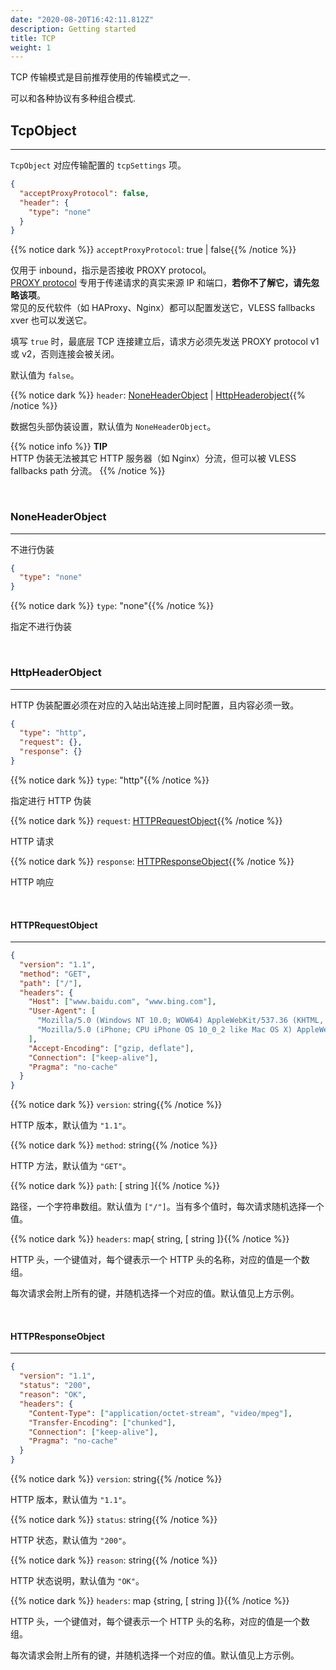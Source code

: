 ```yaml
---
date: "2020-08-20T16:42:11.812Z"
description: Getting started
title: TCP
weight: 1
---
```


TCP 传输模式是目前推荐使用的传输模式之一.

可以和各种协议有多种组合模式.

## TcpObject

---

`TcpObject` 对应传输配置的 `tcpSettings` 项。

```json
{
  "acceptProxyProtocol": false,
  "header": {
    "type": "none"
  }
}
```

{{% notice dark %}} `acceptProxyProtocol`: true | false{{% /notice %}}

仅用于 inbound，指示是否接收 PROXY protocol。<br />
[PROXY protocol](https://www.haproxy.org/download/2.2/doc/proxy-protocol.txt) 专用于传递请求的真实来源 IP 和端口，**若你不了解它，请先忽略该项**。<br />
常见的反代软件（如 HAProxy、Nginx）都可以配置发送它，VLESS fallbacks xver 也可以发送它。

填写 `true` 时，最底层 TCP 连接建立后，请求方必须先发送 PROXY protocol v1 或 v2，否则连接会被关闭。

默认值为 `false`。

{{% notice dark %}} `header`: [NoneHeaderObject](#noneheaderobject) | [HttpHeaderobject](#httpheaderobject){{% /notice %}}

数据包头部伪装设置，默认值为 `NoneHeaderObject`。


{{% notice info %}}
**TIP**\
HTTP 伪装无法被其它 HTTP 服务器（如 Nginx）分流，但可以被 VLESS fallbacks path 分流。
 {{% /notice %}}

<br />

### NoneHeaderObject

---

不进行伪装

```json
{
  "type": "none"
}
```

{{% notice dark %}} `type`: "none"{{% /notice %}}

指定不进行伪装

<br />

### HttpHeaderObject

---

HTTP 伪装配置必须在对应的入站出站连接上同时配置，且内容必须一致。

```json
{
  "type": "http",
  "request": {},
  "response": {}
}
```

{{% notice dark %}} `type`: "http"{{% /notice %}}

指定进行 HTTP 伪装

{{% notice dark %}} `request`: [HTTPRequestObject](#httprequestobject){{% /notice %}}

HTTP 请求

{{% notice dark %}} `response`: [HTTPResponseObject](#httpresponseobject){{% /notice %}}

HTTP 响应

<br />

#### HTTPRequestObject

---

```json
{
  "version": "1.1",
  "method": "GET",
  "path": ["/"],
  "headers": {
    "Host": ["www.baidu.com", "www.bing.com"],
    "User-Agent": [
      "Mozilla/5.0 (Windows NT 10.0; WOW64) AppleWebKit/537.36 (KHTML, like Gecko) Chrome/53.0.2785.143 Safari/537.36",
      "Mozilla/5.0 (iPhone; CPU iPhone OS 10_0_2 like Mac OS X) AppleWebKit/601.1 (KHTML, like Gecko) CriOS/53.0.2785.109 Mobile/14A456 Safari/601.1.46"
    ],
    "Accept-Encoding": ["gzip, deflate"],
    "Connection": ["keep-alive"],
    "Pragma": "no-cache"
  }
}
```

{{% notice dark %}} `version`: string{{% /notice %}}

HTTP 版本，默认值为 `"1.1"`。

{{% notice dark %}} `method`: string{{% /notice %}}

HTTP 方法，默认值为 `"GET"`。

{{% notice dark %}} `path`: \[ string \]{{% /notice %}}

路径，一个字符串数组。默认值为 `["/"]`。当有多个值时，每次请求随机选择一个值。

{{% notice dark %}} `headers`: map{ string, \[ string \]}{{% /notice %}}

HTTP 头，一个键值对，每个键表示一个 HTTP 头的名称，对应的值是一个数组。

每次请求会附上所有的键，并随机选择一个对应的值。默认值见上方示例。

<br />

#### HTTPResponseObject

---

```json
{
  "version": "1.1",
  "status": "200",
  "reason": "OK",
  "headers": {
    "Content-Type": ["application/octet-stream", "video/mpeg"],
    "Transfer-Encoding": ["chunked"],
    "Connection": ["keep-alive"],
    "Pragma": "no-cache"
  }
}
```

{{% notice dark %}} `version`: string{{% /notice %}}

HTTP 版本，默认值为 `"1.1"`。

{{% notice dark %}} `status`: string{{% /notice %}}

HTTP 状态，默认值为 `"200"`。

{{% notice dark %}} `reason`: string{{% /notice %}}

HTTP 状态说明，默认值为 `"OK"`。

{{% notice dark %}} `headers`: map {string, \[ string \]}{{% /notice %}}

HTTP 头，一个键值对，每个键表示一个 HTTP 头的名称，对应的值是一个数组。

每次请求会附上所有的键，并随机选择一个对应的值。默认值见上方示例。
